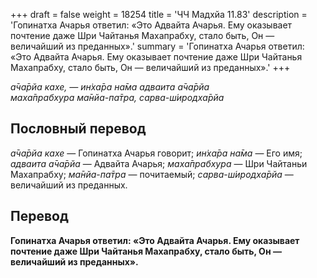 +++
draft = false
weight = 18254
title = 'ЧЧ Мадхйа 11.83'
description = 'Гопинатха Ачарья ответил: «Это Адвайта Ачарья. Ему оказывает почтение даже Шри Чайтанья Махапрабху, стало быть, Он — величайший из преданных».'
summary = 'Гопинатха Ачарья ответил: «Это Адвайта Ачарья. Ему оказывает почтение даже Шри Чайтанья Махапрабху, стало быть, Он — величайший из преданных».'
+++

_а̄ча̄рйа кахе, — ин̇ха̄ра на̄ма адваита а̄ча̄рйа  
маха̄прабхура ма̄нйа-па̄тра, сарва-ш́иродха̄рйа_

## Пословный перевод

_а̄ча̄рйа_ _кахе_ — Гопинатха Ачарья говорит; _ин̇ха̄ра_ _на̄ма_ — Его имя; _адваита_ _а̄ча̄рйа_ — Адвайта Ачарья; _маха̄прабхура_ — Шри Чайтаньи Махапрабху; _ма̄нйа_\-_па̄тра_ — почитаемый; _сарва_\-_ш́иродха̄рйа_ — величайший из преданных.

## Перевод

**Гопинатха Ачарья ответил: «Это Адвайта Ачарья. Ему оказывает почтение даже Шри Чайтанья Махапрабху, стало быть, Он — величайший из преданных».**
